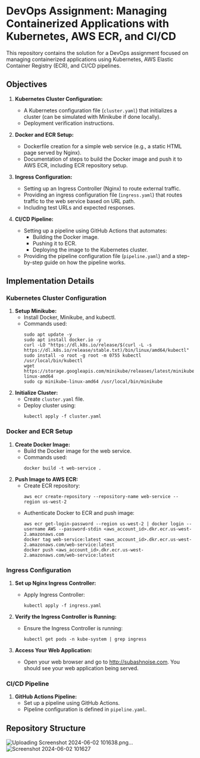 # DevOps Assignment: Managing Containerized Applications with Kubernetes, AWS ECR, and CI/CD

This repository contains the solution for a DevOps assignment focused on managing containerized applications using Kubernetes, AWS Elastic Container Registry (ECR), and CI/CD pipelines.

## Objectives

1. **Kubernetes Cluster Configuration:**
    - A Kubernetes configuration file (`cluster.yaml`) that initializes a cluster (can be simulated with Minikube if done locally).
    - Deployment verification instructions.

2. **Docker and ECR Setup:**
    - Dockerfile creation for a simple web service (e.g., a static HTML page served by Nginx).
    - Documentation of steps to build the Docker image and push it to AWS ECR, including ECR repository setup.

3. **Ingress Configuration:**
    - Setting up an Ingress Controller (Nginx) to route external traffic.
    - Providing an ingress configuration file (`ingress.yaml`) that routes traffic to the web service based on URL path.
    - Including test URLs and expected responses.

4. **CI/CD Pipeline:**
    - Setting up a pipeline using GitHub Actions that automates:
        - Building the Docker image.
        - Pushing it to ECR.
        - Deploying the image to the Kubernetes cluster.
    - Providing the pipeline configuration file (`pipeline.yaml`) and a step-by-step guide on how the pipeline works.

## Implementation Details

### Kubernetes Cluster Configuration

1. **Setup Minikube:**
    - Install Docker, Minikube, and kubectl.
    - Commands used:
        ```
        sudo apt update -y
        sudo apt install docker.io -y
        curl -LO "https://dl.k8s.io/release/$(curl -L -s https://dl.k8s.io/release/stable.txt)/bin/linux/amd64/kubectl"
        sudo install -o root -g root -m 0755 kubectl /usr/local/bin/kubectl
        wget https://storage.googleapis.com/minikube/releases/latest/minikube-linux-amd64
        sudo cp minikube-linux-amd64 /usr/local/bin/minikube
        ```
2. **Initialize Cluster:**
    - Create `cluster.yaml` file.
    - Deploy cluster using:
        ```
        kubectl apply -f cluster.yaml
        ```

### Docker and ECR Setup

1. **Create Docker Image:**
    - Build the Docker image for the web service.
    - Commands used:
        ```
        docker build -t web-service .
        ```
2. **Push Image to AWS ECR:**
    - Create ECR repository:
        ```
        aws ecr create-repository --repository-name web-service --region us-west-2
        ```
    - Authenticate Docker to ECR and push image:
        ```
        aws ecr get-login-password --region us-west-2 | docker login --username AWS --password-stdin <aws_account_id>.dkr.ecr.us-west-2.amazonaws.com
        docker tag web-service:latest <aws_account_id>.dkr.ecr.us-west-2.amazonaws.com/web-service:latest
        docker push <aws_account_id>.dkr.ecr.us-west-2.amazonaws.com/web-service:latest
        ```

### Ingress Configuration

1. **Set up Nginx Ingress Controller:**
    - Apply Ingress Controller:
        ```
        kubectl apply -f ingress.yaml
        ```

2. **Verify the Ingress Controller is Running:**
    - Ensure the Ingress Controller is running:
        ```
        kubectl get pods -n kube-system | grep ingress
        ```

3. **Access Your Web Application:**
    - Open your web browser and go to http://subashnoise.com. You should see your web application being served.



### CI/CD Pipeline

1. **GitHub Actions Pipeline:**
    - Set up a pipeline using GitHub Actions.
    - Pipeline configuration is defined in `pipeline.yaml`.

## Repository Structure
![Uploading Screenshot 2024-06-02 101638.png…]()
![Screenshot 2024-06-02 101627](https://github.com/Subash-456/Noise_Assignment/assets/126191558/0c50cdc5-a198-4b8f-8b48-41a08c799f44)
